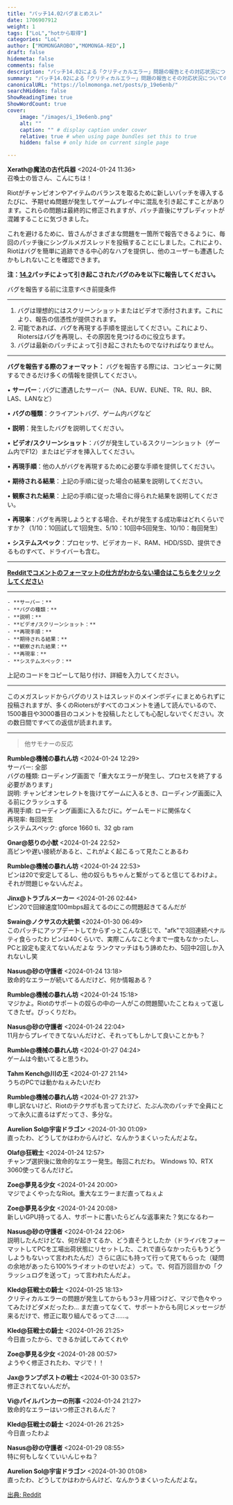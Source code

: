 ```yaml
---
title: "パッチ14.02バグまとめスレ"
date: 1706907912
weight: 1
tags: ["LoL","hotから取得"]
categories: "LoL"
author: ["MOMONGAROBO","MOMONGA-RED",]
draft: false
hidemeta: false 
comments: false
description: "パッチ14.02による「クリティカルエラー」問題の報告とその対応状況についてのユーザー間の情報共有。"
summary: "パッチ14.02による「クリティカルエラー」問題の報告とその対応状況についてのユーザー間の情報共有。"
canonicalURL: "https://lolmomonga.net/posts/p_19e6enb/"
searchHidden: false
ShowReadingTime: true
ShowWordCount: true
cover:
    image: "/images/i_19e6enb.png"
    alt: ""
    caption: "" # display caption under cover
    relative: true # when using page bundles set this to true
    hidden: false # only hide on current single page

---
```

**Xerath@魔法の古代兵器** <2024-01-24 11:36>  
召喚士の皆さん、こんにちは！

Riotがチャンピオンやアイテムのバランスを取るために新しいパッチを導入するたびに、予期せぬ問題が発生してゲームプレイ中に混乱を引き起こすことがあります。これらの問題は最終的に修正されますが、パッチ直後にサブレディットが混雑することに気づきました。

これを避けるために、皆さんがさまざまな問題を一箇所で報告できるように、毎回のパッチ後にシングルメガスレッドを投稿することにしました。これにより、Riotはバグを簡単に追跡できる中心的なハブを提供し、他のユーザーも遭遇したかもしれないことを確認できます。

**注：[14.2](https://www.leagueoflegends.com/en-us/news/game-updates/patch-14-2-notes/)パッチによって引き起こされたバグのみを以下に報告してください。**

バグを報告する前に注意すべき前提条件

***

1. バグは理想的にはスクリーンショットまたはビデオで添付されます。これにより、報告の信憑性が提供されます。
2. 可能であれば、バグを再現する手順を提出してください。これにより、Riotersはバグを再現し、その原因を見つけるのに役立ちます。
3. バグは最新のパッチによって引き起こされたものでなければなりません。

***

**バグを報告する際のフォーマット：** バグを報告する際には、コンピュータに関するできるだけ多くの情報を提供してください。

• **サーバー**：バグに遭遇したサーバー（NA、EUW、EUNE、TR、RU、BR、LAS、LANなど）

• **バグの種類**：クライアントバグ、ゲーム内バグなど

• **説明**：発生したバグを説明してください。

• **ビデオ/スクリーンショット**：バグが発生しているスクリーンショット（ゲーム内でF12）またはビデオを挿入してください。

• **再現手順**：他の人がバグを再現するために必要な手順を提供してください。

• **期待される結果**：上記の手順に従った場合の結果を説明してください。

• **観察された結果**：上記の手順に従った場合に得られた結果を説明してください。

• **再現率**：バグを再現しようとする場合、それが発生する成功率はどれくらいですか？（1/10：10回試して1回発生、5/10：10回中5回発生、10/10：毎回発生）

• **システムスペック**：プロセッサ、ビデオカード、RAM、HDD/SSD、提供できるものすべて、ドライバーも含む。

***

[**Redditでコメントのフォーマットの仕方がわからない場合はこちらをクリックしてください**](http://www.reddit.com/r/leagueoflegends/wiki/formatting)

***

    - **サーバー：**   
    - **バグの種類：**   
    - **説明：**   
    - **ビデオ/スクリーンショット：**   
    - **再現手順：**   
    - **期待される結果：**   
    - **観察された結果：**   
    - **再現率：**   
    - **システムスペック：**  

上記のコードをコピーして貼り付け、詳細を入力してください。

***

このメガスレッドからバグのリストはスレッドのメインボディにまとめられずに投稿されますが、多くのRiotersがすべてのコメントを通して読んでいるので、1500番目や3000番目のコメントを投稿したとしても心配しないでください。次の数日間ですべての返信が読まれます。  

---

> 他サモナーの反応  

**Rumble@機械の暴れん坊** <2024-01-24 12:29>  
サーバー: 全部  
バグの種類: ローディング画面で「重大なエラーが発生し、プロセスを終了する必要があります」  
説明: チャンピオンセレクトを抜けてゲームに入るとき、ローディング画面に入る前にクラッシュする  
再現手順: ローディング画面に入るたびに。ゲームモードに関係なく  
再現率: 毎回発生  
システムスペック: gforce 1660 ti、32 gb ram

**Gnar@怒りの小獣** <2024-01-24 22:52>  
高ピンや遅い接続があると、これがよく起こるって見たことあるわ

**Rumble@機械の暴れん坊** <2024-01-24 22:53>  
ピンは20で安定してるし、他の奴らもちゃんと繋がってると信じてるわけよ。それが問題じゃないんだよ。

**Jinx@トラブルメーカー** <2024-01-26 02:44>  
ピン20で回線速度100mbps超えてるのにこの問題起きてるんだが

**Swain@ノクサスの大統領** <2024-01-30 06:49>  
このパッチにアップデートしてからずっとこんな感じで、"afk"で3回連続ペナルティ食らったわ
ピンは40くらいで、実際こんなこと今まで一度もなかったし、PCと設定も変えてないんだよな
ランクマッチはもう諦めたわ、5回中2回しか入れないし笑

**Nasus@砂の守護者** <2024-01-24 13:18>  
致命的なエラーが続いてるんだけど、何か情報ある？

**Rumble@機械の暴れん坊** <2024-01-24 15:18>  
マジかよ。Riotのサポートの奴らの中の一人がこの問題聞いたことねぇって返してきたぜ。びっくりだわ。

**Nasus@砂の守護者** <2024-01-24 22:04>  
11月からプレイできてないんだけど、それってもしかして良いことかも？

**Rumble@機械の暴れん坊** <2024-01-27 04:24>  
ゲームは今動いてると思うわ。

**Tahm Kench@川の王** <2024-01-27 21:14>  
うちのPCでは動かねぇみたいだわ

**Rumble@機械の暴れん坊** <2024-01-27 21:37>  
申し訳ないけど、Riotのテクサポも言ってたけど、たぶん次のパッチで全員にとって永久に直るはずだってさ、多分な。

**Aurelion Sol@宇宙ドラゴン** <2024-01-30 01:09>  
直ったわ、どうしてかはわからんけど、なんかうまくいったんだよな。

**Olaf@狂戦士** <2024-01-24 12:57>  
チャンプ選択後に致命的なエラー発生。毎回これだわ。
Windows 10、RTX 3060使ってるんだけど。

**Zoe@夢見る少女** <2024-01-24 20:00>  
マジでよくやったなRiot。重大なエラーまだ直ってねぇよ

**Zoe@夢見る少女** <2024-01-24 20:08>  
新しいGPU持ってる人、サポートに書いたらどんな返事来た？気になるわー

**Nasus@砂の守護者** <2024-01-24 22:06>  
説明したんだけどな、何が起きてるか、どう直そうとしたか（ドライバをフォーマットしてPCを工場出荷状態にリセットした、これで直らなかったらもうどうしようもないって言われたんだ）さらに店にも持って行って見てもらった（疑問の余地があったら100%ライオットのせいだよ）って。で、何百万回目かの「クラッシュログを送って」って言われたんだよ。

**Kled@狂戦士の騎士** <2024-01-25 18:13>  
クリティカルエラーの問題が発生してからもう3ヶ月経つけど、マジで色々やってみたけどダメだったわ…
まだ直ってなくて、サポートからも同じメッセージが来るだけで、修正に取り組んでるってさ……。

**Kled@狂戦士の騎士** <2024-01-26 21:25>  
今日直ったから、できるか試してみてくれや

**Zoe@夢見る少女** <2024-01-28 00:57>  
ようやく修正されたわ、マジで！！

**Jax@ランプポストの戦士** <2024-01-30 03:57>  
修正されてないんだが。

**Vi@パイルバンカーの刑事** <2024-01-24 21:27>  
致命的なエラーはいつ修正されるんだ？

**Kled@狂戦士の騎士** <2024-01-26 21:25>  
今日直ったわよ

**Nasus@砂の守護者** <2024-01-29 08:55>  
特に何もしなくていいんじゃね？

**Aurelion Sol@宇宙ドラゴン** <2024-01-30 01:08>  
直ったわ、どうしてかはわからんけど、なんかうまくいったんだよな。




[出典: Reddit](https://www.reddit.com//r/leagueoflegends/comments/19e6enb/patch_1402_bug_megathread/)
